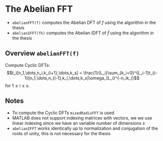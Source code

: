 # The Abelian FFT
* $\texttt{abelianFFT(f)}$ computes the Abelian DFT of $f$ using the algorithm in the thesis
* $\texttt{abelianIFFT(fh)}$ computes the Abelian IDFT of $\hat{f}$ using the algorithm in the thesis

## Overview $\texttt{abelianFFT(f)}$
Compute Cyclic DFTs: $$t_i[n_1,\dots,n_i,k_{i+1},\dots,k_s] = \frac{1}{L_i}\sum_{k_i=0}^{L_i-1}t_{i-1}[n_1,\dots,n_{i-1},k_i,\dots,k_s]\omega_{L_i}^{-n_ik_i}$$
for $1\leq i \leq s$.

## Notes
* To compute the Cyclic DFTs $\texttt{mixedRadixFFT}$ is used
* MATLAB does not support indexing matrices with vectors, we we use linear indexing since we have an variable number of dimensions $s$ 
* $\texttt{abelianIFFT}$ works identically up to normalization and conjugation of the roots of unity, this is not necessary for the thesis
